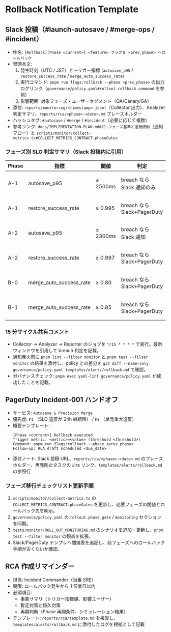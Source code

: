 # Rollback Notification Template

## Slack 投稿（#launch-autosave / #merge-ops / #incident）
- 件名: `[Rollback][Phase <current>] <feature> フラグを <prev_phase> へロールバック`
- 冒頭本文:
  1. 発生時刻（UTC / JST）とトリガー指標 (`autosave_p95` / `restore_success_rate` / `merge_auto_success_rate`)
  2. 実行コマンド: ``pnpm run flags:rollback --phase <prev_phase>`` の出力ログリンク（`governance/policy.yaml#rollout.rollback.command` を参照）
  3. 影響範囲: 対象フェーズ・ユーザーセグメント（QA/Canary/GA）
- 添付: `reports/monitoring/<timestamp>.jsonl`（Collector 出力）、Analyzer 判定サマリ、`reports/rca/<phase>-<date>.md` プレースホルダー
- ハッシュタグ: `#autosave` / `#merge` / `#incident`（必要に応じて複数）
- 参考リンク: `docs/IMPLEMENTATION-PLAN.md#21-フェーズ基準と運用統制`（通知フロー）と `scripts/monitor/collect-metrics.ts#COLLECT_METRICS_CONTRACT.phaseGates`

### フェーズ別 SLO 判定サマリ（Slack 投稿内に引用）
| Phase | 指標 | 閾値 | 判定 | ロールバック |
|-------|------|------|------|--------------|
| A-1 | autosave_p95 | ≤ 2500ms | breach なら Slack 通知のみ | A-0 へ `pnpm run flags:rollback --phase A-0` |
| A-1 | restore_success_rate | ≥ 0.995 | breach なら Slack+PagerDuty | A-0 へ `pnpm run flags:rollback --phase A-0` |
| A-2 | autosave_p95 | ≤ 2300ms | breach なら Slack 通知 | A-1 へ `pnpm run flags:rollback --phase A-1` |
| A-2 | restore_success_rate | ≥ 0.997 | breach なら Slack+PagerDuty | A-1 へ `pnpm run flags:rollback --phase A-1` |
| B-0 | merge_auto_success_rate | ≥ 0.80 | breach なら Slack+PagerDuty | A-2 へ `pnpm run flags:rollback --phase A-2` |
| B-1 | merge_auto_success_rate | ≥ 0.85 | breach なら Slack+PagerDuty | B-0 へ `pnpm run flags:rollback --phase B-0` |

### 15 分サイクル共有コメント
- Collector → Analyzer → Reporter のジョブを `*/15 * * * *` で実行。最新ウィンドウを引用して breach 判定を記載。
- 通知発火前に `pnpm lint --filter monitor` と `pnpm test --filter monitor` の結果を添付し、policy との差分を `git diff --name-only governance/policy.yaml templates/alerts/rollback.md` で確認。
- ガバナンスチェック: `pnpm exec yaml-lint governance/policy.yaml` が成功したことを記載。

## PagerDuty Incident-001 ハンドオフ
- サービス: `Autosave & Precision Merge`
- 優先度: `P1` （SLO 違反が 24h 継続時） / `P2` （単発重大違反）
- 概要テンプレート:
  ```text
  [Phase <current>] Rollback executed
  Trigger metric: <metric>=<value> (threshold <threshold>)
  Command: pnpm run flags:rollback --phase <prev_phase>
  Follow-up: RCA draft scheduled <due_date>
  ```
- 添付ノート: Slack 投稿 URL、`reports/rca/<phase>-<date>.md` のプレースホルダー、再発防止タスクの Jira リンク、`templates/alerts/rollback.md` の参照行

### フェーズ移行チェックリスト更新手順
1. `scripts/monitor/collect-metrics.ts` の `COLLECT_METRICS_CONTRACT.phaseGates` を更新し、必要フェーズの閾値とロールバック先を明示。
2. `governance/policy.yaml` の `rollout.phase_gate` / `monitoring` セクションを同期。
3. `tests/monitor/ROLL_OUT_MONITORING.md` のシナリオを追加・更新し、`pnpm test --filter monitor` の観点を拡張。
4. Slack/PagerDuty テンプレへ閾値表を追記し、前フェーズへのロールバック手順が古くないか確認。

## RCA 作成リマインダー
- 担当: Incident Commander（当番 SRE）
- 期限: ロールバック発生から 1 営業日以内
- 必須項目:
  - 事象サマリ（トリガー指標値、影響ユーザー）
  - 暫定対策と恒久対策
  - 再開判断（Phase 再開条件、シミュレーション結果）
- テンプレート: `reports/rca/template.md` を複製し、`templates/alerts/rollback.md` に添付したログを根拠として記載
